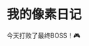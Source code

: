 <!DOCTYPE html>
<html>
<head>
    <title>我的像素小窝</title>
    <meta charset="UTF-8">
    <meta name="viewport" content="width=device-width, initial-scale=1.0">
    <link href="https://fonts.googleapis.com/css2?family=Press+Start+2P&display=swap" rel="stylesheet">
    <link rel="stylesheet" href="style.css">
</head>
<body>
    <div class="pixel-frame">
        <h1>我的像素日记</h1>
        <div class="pixel-box">
            <p>今天打败了最终BOSS！🎮</p>
        </div>
    </div>
    <script src="script.js"></script>
</body>
</html>

